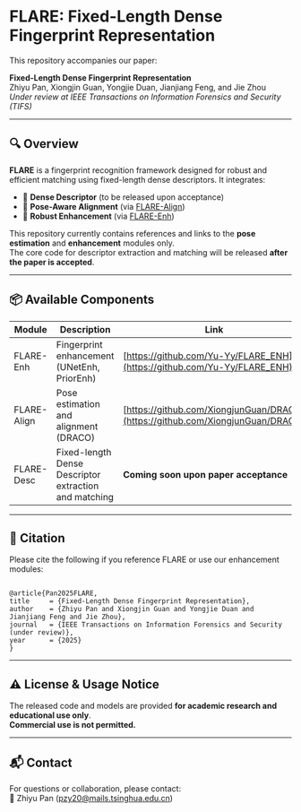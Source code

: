 # FLARE: Fixed-Length Dense Fingerprint Representation

This repository accompanies our paper:

**Fixed-Length Dense Fingerprint Representation**  
Zhiyu Pan, Xiongjin Guan, Yongjie Duan, Jianjiang Feng, and Jie Zhou  
*Under review at IEEE Transactions on Information Forensics and Security (TIFS)*

---

## 🔍 Overview

**FLARE** is a fingerprint recognition framework designed for robust and efficient matching using fixed-length dense descriptors. It integrates:

- 🧠 **Dense Descriptor** (to be released upon acceptance)
- 🧩 **Pose-Aware Alignment** (via [FLARE-Align](https://github.com/XiongjunGuan/DRACO))
- 🧪 **Robust Enhancement** (via [FLARE-Enh](https://github.com/Yu-Yy/FLARE_ENH))

This repository currently contains references and links to the **pose estimation** and **enhancement** modules only.  
The core code for descriptor extraction and matching will be released **after the paper is accepted**.

---

## 📦 Available Components

| Module           | Description                                | Link                                         |
|------------------|--------------------------------------------|----------------------------------------------|
| FLARE-Enh        | Fingerprint enhancement (UNetEnh, PriorEnh) | [https://github.com/Yu-Yy/FLARE_ENH](https://github.com/Yu-Yy/FLARE_ENH) |
| FLARE-Align      | Pose estimation and alignment (DRACO)       | [https://github.com/XiongjunGuan/DRACO](https://github.com/XiongjunGuan/DRACO) |
| FLARE-Desc       | Fixed-length Dense Descriptor extraction and matching          | **Coming soon upon paper acceptance**        |

---

## 📄 Citation

Please cite the following if you reference FLARE or use our enhancement modules:

```

@article{Pan2025FLARE,
title     = {Fixed-Length Dense Fingerprint Representation},
author    = {Zhiyu Pan and Xiongjin Guan and Yongjie Duan and Jianjiang Feng and Jie Zhou},
journal   = {IEEE Transactions on Information Forensics and Security (under review)},
year      = {2025}
}

```

---

## ⚠️ License & Usage Notice

The released code and models are provided **for academic research and educational use only**.  
**Commercial use is not permitted.**

---
## 📬 Contact
For questions or collaboration, please contact:  
📧 Zhiyu Pan (pzy20@mails.tsinghua.edu.cn)